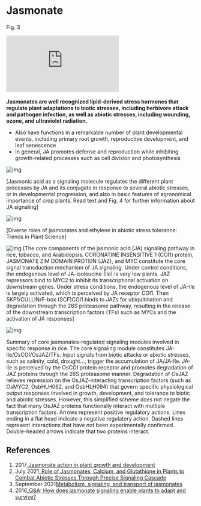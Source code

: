 # Jasmonate

Fig. 3

![img](https://github.com/seninfobio/Jasmonate/blob/seninfobio/Figure_Jasmonate.pdf)



**Jasmonates are well recognized lipid-derived stress hormones that regulate plant adaptations to biotic stresses, including herbivore attack and pathogen infection, as well as abiotic stresses, including wounding, ozone, and ultraviolet radiation.**
        
  - Also have functions in a remarkable number of plant developmental events, including primary root growth, reproductive development, and leaf senescence
  -  In general, JA promotes defense and reproduction while inhibiting growth-related processes such as cell division and photosynthesis

![img](https://media.springernature.com/lw685/springer-static/image/art%3A10.1007%2Fs00299-020-02614-z/MediaObjects/299_2020_2614_Fig2_HTML.png)

[Jasmonic acid as a signaling molecule regulates the different plant processes by JA and its conjugate in response to several abiotic stresses, or in developmental progression, and also in basic features of agronomical importance of crop plants. Read text and Fig. 4 for further information about JA signaling]

![img](https://els-jbs-prod-cdn.jbs.elsevierhealth.com/cms/attachment/2028143737/2046549080/gr3.jpg)

[Diverse roles of jasmonates and ethylene in abiotic stress tolerance: Trends in Plant Science]

![img](https://www.frontiersin.org/files/Articles/458580/fpls-10-01349-HTML/image_m/fpls-10-01349-g001.jpg)
[The core components of the jasmonic acid (JA) signaling pathway in rice, tobacco, and Arabidopsis. CORONATINE INSENSITIVE 1 (COI1) protein, JASMONATE ZIM DOMAIN PROTEIN (JAZ), and MYC constitute the core signal transduction mechanism of JA signaling. Under control conditions, the endogenous level of JA–isoleucine (Ile) is very low plants. JAZ repressors bind to MYC2 to inhibit its transcriptional activation on downstream genes. Under stress conditions, the endogenous level of JA–Ile is largely activated, which is perceived by JA receptor COI1. Then SKP1/CULLIN/F-box (SCF)COI1 binds to JAZs for ubiquitination and degradation through the 26S proteasome pathway, resulting in the release of the downstream transcription factors (TFs) such as MYCs and the activation of JA responses]


![img](https://www.mdpi.com/plants/plants-08-00339/article_deploy/html/images/plants-08-00339-g001.png)

Summary of core jasmonates-regulated signaling modules involved in specific response in rice. The core signaling module constitutes JA-Ile/OsCOI/OsJAZ/TFs. Input signals from biotic attacks or abiotic stresses, such as salinity, cold, drought…, trigger the accumulation of JA/JA-Ile. JA-Ile is perceived by the OsCOI protein receptor and promotes degradation of JAZ proteins through the 26S proteasome manner. Degradation of OsJAZ relieves repression on the OsJAZ-interacting transcription factors (such as OsMYC2, OsbHLH062, and OsbHLH094) that govern specific physiological output responses involved in growth, development, and tolerance to biotic and abiotic stresses. However, this simplified scheme does not negate the fact that many OsJAZ proteins functionally interact with multiple transcription factors. Arrows represent positive regulatory actions. Lines ending in a flat head indicate a negative regulatory action. Dashed lines represent interactions that have not been experimentally confirmed. Double-headed arrows indicate that two proteins interact.


## References

1. 2017_[Jasmonate action in plant growth and development](https://academic.oup.com/jxb/article/68/6/1349/2952920)
2. July 2021_[Role of Jasmonates, Calcium, and Glutathione in Plants to Combat Abiotic Stresses Through Precise Signaling Cascade](https://www.frontiersin.org/articles/10.3389/fpls.2021.668029/full)
3. September 2021[Metabolism, signaling, and transport of jasmonates](https://www.sciencedirect.com/science/article/pii/S2590346221001334#!)
4. 2016_[Q&A: How does jasmonate signaling enable plants to adapt and survive?](https://bmcbiol.biomedcentral.com/articles/10.1186/s12915-016-0308-8)
